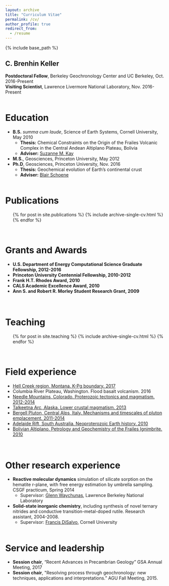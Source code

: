 ```yaml
---
layout: archive
title: "Curriculum Vitae"
permalink: /cv/
author_profile: true
redirect_from:
  - /resume
---
```

{% include base_path %}

C. Brenhin Keller
---
<b>Postdoctoral Fellow</b>, Berkeley Geochronology Center and UC Berkeley, Oct. 2016-Present <br/>
<b>Visiting Scientist</b>, Lawrence Livermore National Laboratory, Nov. 2016-Present
<br/><br/>

Education
======
* <b>B.S.</b> <i>summa cum laude</i>, Science of Earth Systems, Cornell University, May 2010
  * <b>Thesis:</b> Chemical Constraints on the Origin of the Frailes Volcanic Complex in the Central Andean Altiplano Plateau, Bolivia
  * <b>Adviser:</b> [Suzanne M. Kay](http://www.geo.cornell.edu/geology/cap/faculty/suzanne_m_kay.html)
* <b>M.S.</b>, Geosciences, Princeton University, May 2012
* <b>Ph.D</b>, Geosciences, Princeton University, Nov. 2016
  * <b>Thesis:</b> Geochemical evolution of Earth’s continental crust
  * <b>Adviser:</b> [Blair Schoene](https://www.princeton.edu/geosciences/people/schoene/)
<br/><br/>

Publications
======
  <ul>{% for post in site.publications %}
    {% include archive-single-cv.html %}
  {% endfor %}</ul>
  <br/>

Grants and Awards
======
* <b>U.S. Department of Energy Computational Science Graduate Fellowship, 2012-2016</b>
* <b>Princeton University Centennial Fellowship, 2010-2012</b>
* <b>Frank H.T. Rhodes Award, 2010</b>
* <b>CALS Academic Excellence Award, 2010</b>
* <b>Ann S. and Robert R. Morley Student Research Grant, 2009</b>
<br/><br/><br/>

Teaching
======
  <ul>{% for post in site.teaching %}
    {% include archive-single-cv.html %}
  {% endfor %}</ul>
  <br/>
  
Field experience
======
* [<u>Hell Creek region, Montana. K-Pg boundary. 2017</u>](/portfolio/100-hell-creek-2017/)
* Columbia River Plateau, Washington. Flood basalt volcanism. 2016
* [<u>Needle Mountains, Colorado. Proterozoic tectonics and magmatism. 2012-2014</u>](/portfolio/105-needle-mountains-2014/)
* [<u>Talkeetna Arc, Alaska. Lower crustal magmatism. 2013</u>](/portfolio/106-talkeetna-2013/)
* [<u>Bergell Pluton, Central Alps, Italy. Mechanisms and timescales of pluton emplacement. 2011-2014</u>](/portfolio/109-bergell-2011/)
* [<u>Adelaide Rift, South Australia. Neoproterozoic Earth history. 2010</u>](/portfolio/110-flinders-2010/)
* [<u>Bolivian Altiplano. Petrology and Geochemistry of the Frailes Ignimbrite. 2010</u>](/portfolio/111-frailes-2010/)
<br/><br/><br/>

Other research experience
======
* <b>Reactive molecular dynamics</b> simulation of silicate sorption on the hematite r-plane, with free energy estimation by umbrella sampling. CSGF practicum, Spring 2014
  * Supervisor: [Glenn Waychunas](https://eesa.lbl.gov/profiles/glenn-a-waychunas/), Lawrence Berkeley National Laboratory
* <b>Solid-state inorganic chemistry</b>, including synthesis of novel ternary nitrides and conductive transition-metal-doped rutile. Research assistant, 2004-2008.
  * Supervisor: [Francis DiSalvo](http://chemistry.cornell.edu/francis-disalvo), Cornell University
<br/><br/>

Service and leadership
======
* <b>Session chair</b>, “Recent Advances in Precambrian Geology” GSA Annual Meeting, 2017 
* <b>Session chair</b>, "Resolving process through geochronology: new techniques, applications and interpretations.” AGU Fall Meeting, 2015.

